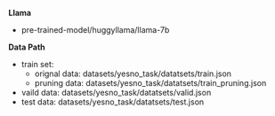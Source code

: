**Llama**

- pre-trained-model/huggyllama/llama-7b

**Data Path**

- train set:
  - orignal data: datasets/yesno_task/datatsets/train.json
  - pruning data: datasets/yesno_task/datatsets/train_pruning.json
- vaild data: datasets/yesno_task/datatsets/valid.json
- test data: datasets/yesno_task/datatsets/test.json
